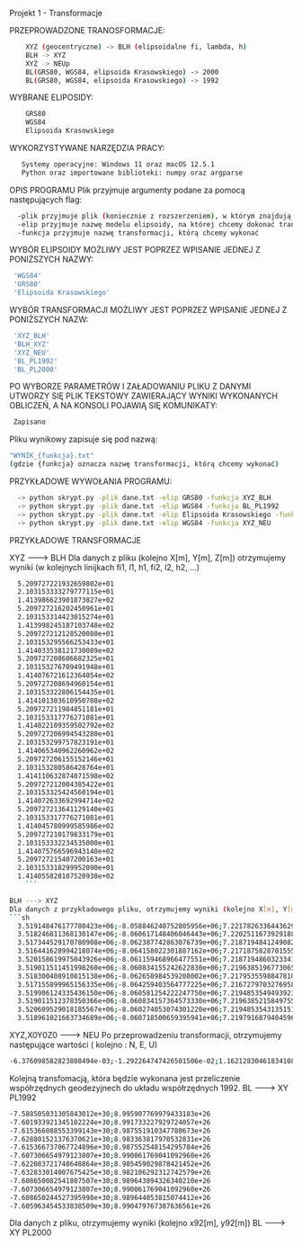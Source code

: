 Projekt 1 - Transformacje

PRZEPROWADZONE TRANOSFORMACJE:
```sh
    XYZ (geocentryczne) -> BLH (elipsoidalne fi, lambda, h)
    BLH -> XYZ
    XYZ -> NEUp
    BL(GRS80, WGS84, elipsoida Krasowskiego) -> 2000
    BL(GRS80, WGS84, elipsoida Krasowskiego) -> 1992
```
 WYBRANE ELIPOSIDY:
 ```sh
     GRS80
     WGS84
     Elipsoida Krasowskiego
 ```
 WYKORZYSTYWANE NARZĘDZIA PRACY:
 ```sh
    Systemy operacyjne: Windows 11 oraz macOS 12.5.1
    Python oraz importowane biblioteki: numpy oraz argparse
```

OPIS PROGRAMU
 Plik przyjmuje argumenty podane za pomocą następujących flag:
 ```sh
   -plik przyjmuje plik (koniecznie z rozszerzeniem), w którym znajdują się dane potrzebne do wykonania transformacji
   -elip przyjmuje nazwę modelu elipsoidy, na której chcemy dokonać transformacji
   -funkcja przyjmuje nazwę transformacji, którą chcemy wykonać
  ```
  
  WYBÓR ELIPSOIDY MOŻLIWY JEST POPRZEZ WPISANIE JEDNEJ Z PONIŻSZYCH NAZWY:
  ```sh
   'WGS84'
   'GRS80'
   'Elipsoida Krasowskiego'
  ```
  
  WYBÓR TRANSFORMACJI MOŻLIWY JEST POPRZEZ WPISANIE JEDNEJ Z PONIŻSZYCH NAZW:
  ```sh
   'XYZ_BLH'
   'BLH_XYZ'
   'XYZ_NEU'
   'BL_PL1992'
   'BL_PL2000'
  ```
  
  PO WYBORZE PARAMETRÓW I ZAŁADOWANIU PLIKU Z DANYMI UTWORZY SIĘ PLIK TEKSTOWY ZAWIERAJĄCY WYNIKI WYKONANYCH OBLICZEŃ, A NA KONSOLI POJAWIĄ SIĘ KOMUNIKATY:
  ```sh
   Zapisano
  ```
  Pliku wynikowy zapisuje się pod nazwą:
  ```sh
  "WYNIK_{funkcja}.txt"
  (gdzie {funkcja} oznacza nazwę transformacji, którą chcemy wykonać)
  ```
  
  PRZYKŁADOWE WYWOŁANIA PROGRAMU:
  ```sh
    -> python skrypt.py -plik dane.txt -elip GRS80 -funkcja XYZ_BLH
    -> python skrypt.py -plik dane.txt -elip WGS84 -funkcja BL_PL1992
    -> python skrypt.py -plik dane.txt -elip Elipsoida Krasowskiego -funkcja BL_XYZ
    -> python skrypt.py -plik dane.txt -elip WGS84 -funkcja XYZ_NEU
  ```
  
  
  PRZYKŁADOWE TRANSFORMACJE
  
  XYZ ---> BLH
  Dla danych z pliku (kolejno X[m], Y[m], Z[m]) otrzymujemy wyniki (w kolejnych linijkach fi1, l1, h1, fi2, l2, h2, ...)
  ```sh
    5.209727221932659802e+01
    2.103153333279777115e+01
    1.413986623901873827e+02
    5.209727216202450961e+01
    2.103153314423015274e+01
    1.413998245187103748e+02
    5.209727212128520080e+01
    2.103153295566253433e+01
    1.414033538121730089e+02
    5.209727208606682325e+01
    2.103153276709491948e+01
    1.414076721612364054e+02
    5.209727208694960154e+01
    2.103153322806154435e+01
    1.414101303610950708e+02
    5.209727211984851181e+01
    2.103153317776271081e+01
    1.414022109359502792e+02
    5.209727206994543280e+01
    2.103153299757823191e+01
    1.414065340962260962e+02
    5.209727206155152146e+01
    2.103153280586428764e+01
    1.414110632874071598e+02
    5.209727212004385422e+01
    2.103153325424560194e+01
    1.414072633692994714e+02
    5.209727213641129140e+01
    2.103153317776271081e+01
    1.414045780999585986e+02
    5.209727210179833179e+01
    2.103153332234535000e+01
    1.414075766596943140e+02
    5.209727215407200163e+01
    2.103153318299952090e+01
    1.414055828107520938e+02
      ```
  
  BLH ---> XYZ
  Dla danych z przykładowego pliku, otrzymujemy wyniki (kolejno X[m], Y[m], Z[m])
  ```sh
    3.519148476177780423e+06;-8.058846240752805956e+06;7.221782633644362912e+06
    3.518246811368130147e+06;-8.060617148406046443e+06;7.220251167392918840e+06
    3.517344529170780908e+06;-8.062387742863076739e+06;7.218719484124908224e+06
    3.516441628994218074e+06;-8.064158022301887162e+06;7.217187582870155573e+06
    3.520158619975043926e+06;-8.061159468966477551e+06;7.218719486032334156e+06
    3.519011511451998260e+06;-8.060834155242622830e+06;7.219638519677306525e+06
    3.518300408910815138e+06;-8.062658984539208002e+06;7.217953559884781018e+06
    3.517155899965156335e+06;-8.064259403564777225e+06;7.216727970327695832e+06
    3.519906124335436150e+06;-8.060581254222247750e+06;7.219485354949392378e+06
    3.519011512378350366e+06;-8.060834157364573330e+06;7.219638521584975533e+06
    3.520609529018185567e+06;-8.060274053074301220e+06;7.219485354313515127e+06
    3.518961021663734689e+06;-8.060718500659395941e+06;7.219791687940459698e+06
  ```
  
  XYZ,X0Y0Z0 ---> NEU
Po przeprowadzeniu transformacji, otrzymujemy następujące wartości ( kolejno : N, E, U)
  ```sh
-6.376098582823808494e-03;-1.292264747426501506e-02;1.162128304618341088e-03
  ```  
Kolejną transfomacją, która będzie wykonana jest przeliczenie współrzędnych geodezyjnech do układu współrzędnych 1992.
BL ---> XY PL1992
  ```sh
-7.588505031305843012e+30;8.995907769979433183e+26
-7.601933921345102224e+30;8.991733227929724057e+26
-7.615366088553399143e+30;8.987551910347780673e+26
-7.628801521376370621e+30;8.983363817970532831e+26
-7.615366737067724896e+30;8.987552548154295784e+26
-7.607306654979123807e+30;8.990061769041092960e+26
-7.622083721748648864e+30;8.985459029878421452e+26
-7.632833014007675425e+30;8.982106292312742579e+26
-7.608650082541807507e+30;8.989643894326340210e+26
-7.607306654979123807e+30;8.990061769041092960e+26
-7.608650244527395998e+30;8.989644053815074412e+26
-7.605963454533838509e+30;8.990479767387636561e+26
  ```  
  Dla danych z pliku, otrzymujemy wyniki (kolejno x92[m], y92[m])
  BL ---> XY PL2000

   

 
